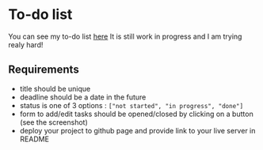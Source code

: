 # To-do list

You can see my to-do list [here](https://mariiad1997.github.io/bof-javascript-todo-list/)
It is still work in progress and I am trying realy hard!

## Requirements

- title should be unique
- deadline should be a date in the future
- status is one of 3 options : `["not started", "in progress", "done"]`
- form to add/edit tasks should be opened/closed by clicking on a button (see the screenshot)
- deploy your project to github page and provide link to your live server in README
